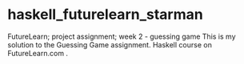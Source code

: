 # haskell_futurelearn_starman
FutureLearn; project assignment; week 2 - guessing game
This is my solution to the Guessing Game assignment.  Haskell course on FutureLearn.com .
